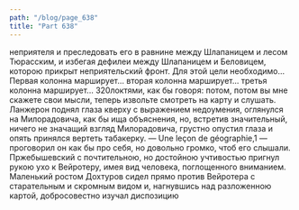 ```yaml
---
path: "/blog/page_638"
title: "Part 638"
---
```


 неприятеля и преследовать его в равнине между Шлапаницем и лесом Тюрасским, и избегая дефилеи между Шлапаницем и Беловицем, которою прикрыт неприятельский фронт. Для этой цели необходимо... Первая колонна марширует... вторая колонна марширует... третья колонна марширует...
320локтями, как бы говоря: потом, потом вы мне скажете свои мысли, теперь извольте смотреть на карту и слушать. Ланжерон поднял глаза кверху с выражением недоумения, оглянулся на Милорадовича, как бы ища объяснения, но, встретив значительный, ничего не значащий взгляд Милорадовича, грустно опустил глаза и опять принялся вертеть табакерку.
— Une leçon de géographie,1 — проговорил он как бы про себя, но довольно громко, чтоб его слышали.
Пржебышевский с почтительною, но достойною учтивостью пригнул рукою ухо к Вейротеру, имея вид человека, поглощенного вниманием. Маленький ростом Дохтуров сидел прямо против Вейротера с старательным и скромным видом и, нагнувшись над разложенною картой, добросовестно изучал диспозицию 
